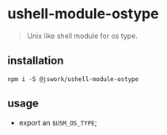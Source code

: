 # ushell-module-ostype
> Unix like shell module for os type.

## installation
```shell
npm i -S @jswork/ushell-module-ostype
```

## usage
- export an `$USM_OS_TYPE`;

